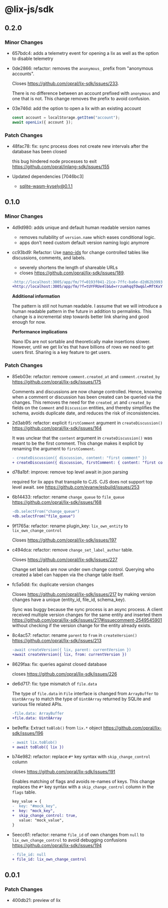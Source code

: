 # @lix-js/sdk

## 0.2.0

### Minor Changes

- 657bdc4: adds a telemetry event for opening a lix as well as the option to disable telemetry
- 0de2866: refactor: removes the `anonymous_` prefix from "anonymous accounts".

  Closes https://github.com/opral/lix-sdk/issues/233.

  There is no difference between an account prefixed with `anonymous` and one that is not. This change removes the prefix to avoid confusion.

- 03e746d: add the option to open a lix with an existing account

  ```ts
  const account = localStorage.getItem("account");
  await openLix({ account });
  ```

### Patch Changes

- 48fac78: fix: sync process does not create new intervals after the database has been closed

  this bug hindered node processes to exit https://github.com/opral/inlang-sdk/issues/155

- Updated dependencies [7046bc3]
  - sqlite-wasm-kysely@0.1.1

## 0.1.0

### Minor Changes

- 4d9d980: adds unique and default human readable version names

  - removes nullability of `version.name` which eases conditional logic.
  - apps don't need custom default version naming logic anymore

- cc93bd9: Refactor: Use [nano-ids](https://zelark.github.io/nano-id-cc/) for change controlled tables like discussions, comments, and labels.

  - severely shortens the length of shareable URLs
  - closes https://github.com/opral/lix-sdk/issues/189.

  ```diff
  -http://localhost:3005/app/fm/?f=0193f041-21ce-7ffc-ba6e-d2d62b399383&d=0193f041-2457-7ffc-ba7e-494efc37b1b8&l=55a7bcc8-63d8-43b7-af0b-3916618fc258
  +http://localhost:3005/app/fm/?f=tUYFRUe4lb&d=rrzumhqqTOwq&l=MftKxYHfDw2bSVr8Bs
  ```

  **Additional information**

  The pattern is still not human readable. I assume that we will introduce a human readable pattern in the future in addition to permalinks. This change is a incremental step towards better link sharing and good enough for now.

  **Performance implications**

  Nano IDs are not sortable and theoretically make insertions slower. However, until we get lix'es that have billions of rows we need to get users first. Sharing is a key feature to get users.

### Patch Changes

- 85eb03e: refactor: remove `comment.created_at` and `comment.created_by` https://github.com/opral/lix-sdk/issues/175

  Comments and discussions are now change controlled. Hence, knowing when a comment or discussion has been created can be queried via the changes. This removes the need for the `created_at` and `created_by` fields on the `Comment` and `Discussion` entities, and thereby simplifies the schema, avoids duplicate date, and reduces the risk of inconsistencies.

- 2d3ab95: refactor: explicit `firstComment` argument in `createDiscussion()` https://github.com/opral/lix-sdk/issues/164

  It was unclear that the `content` argument in `createDiscussion()` was meant to be the first comment. This change makes it explicit by renaming the argument to `firstComment`.

  ```diff
  - createDiscussion({ discussion, content: "first comment" })
  + createDiscussion({ discussion, firstComment: { content: "first commment" } }})
  ```

- d78a1bf: improve: remove top level await in json parsing

  required for lix apps that transpile to CJS. CJS does not support top level await.
  see https://github.com/evanw/esbuild/issues/253

- 6b14433: refactor: rename `change_queue` to `file_queue` https://github.com/opral/lix-sdk/issues/168

  ```diff
  -db.selectFrom("change_queue")
  +db.selectFrom("file_queue")
  ```

- 9f1765a: refactor: rename plugin_key: `lix_own_entity` to `lix_own_change_control`

  Closes https://github.com/opral/lix-sdk/issues/197

- c494dca: refactor: remove `change_set_label_author` table.

  Closes https://github.com/opral/lix-sdk/issues/227

  Change set labels are now under own change control. Querying who created a label can happen via the change table itself.

- fc5a5dd: fix: duplicate version changes

  Closes https://github.com/opral/lix-sdk/issues/217 by making version changes have a unique (entity_id, file_id, schema_key).

  Sync was buggy because the sync process is an async process. A client received multiple version changes for the same entity and inserted them https://github.com/opral/lix-sdk/issues/217#issuecomment-2549545901 without checking if the version change for the entity already exists.

- 8c4ac57: refactor: rename `parent` to `from` in `createVersion()` https://github.com/opral/lix-sdk/issues/213

  ```diff
  -await createVersion({ lix, parent: currentVersion })
  +await createVersion({ lix, from: currentVersion })
  ```

- 8629faa: fix: queries against closed database

  closes https://github.com/opral/lix-sdk/issues/226

- de6d717: fix: type mismatch of `file.data`

  The type of `file.data` in `File` interface is changed from `ArrayBuffer` to `Uint8Array` to match the type of `Uint8Array` returned by SQLite and various file related APIs.

  ```diff
  -file.data: ArrayBuffer
  +file.data: Uint8Array
  ```

- be9effa: Extract `toBlob()` from `lix.*` object https://github.com/opral/lix-sdk/issues/196

  ```diff
  - await lix.toBlob()
  + await toBlob({ lix })
  ```

- b74e982: refactor: replace `#*` key syntax with `skip_change_control` column

  closes https://github.com/opral/lix-sdk/issues/191

  Enables matching of flags and avoids re-names of keys. This change replaces the `#*` key syntax with a `skip_change_control` column in the `flags` table.

  ```diff
  key_value = {
  -  key: "#mock_key",
  +  key: "mock_key",
  +  skip_change_control: true,
     value: "mock_value",
  }
  ```

- 5eecc61: refactor: rename `file_id` of own changes from `null` to `lix_own_change_control` to avoid debugging confusions https://github.com/opral/lix-sdk/issues/194

  ```diff
  - file_id: null
  + file_id: lix_own_change_control
  ```

## 0.0.1

### Patch Changes

- 400db21: preview of lix
